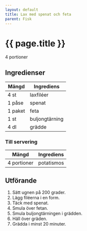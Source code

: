 ```yaml
---
layout: default
title: Lax med spenat och feta
parent: Fisk
---
```


# {{ page.title }}

4 portioner
## Ingredienser

Mängd|Ingrediens
------------ | -------------
4 st | laxfiléer
1 påse | spenat
1 paket |feta
1 st | buljongtärning
4 dl | grädde

### Till servering

Mängd| Ingrediens
------------ | -------------
4 portioner | potatismos

## Utförande
1. Sätt ugnen på 200 grader.
2. Lägg filéerna i en form.
3. Täck med spenat.
4. Smula över fetan.
5. Smula buljongtärningen i grädden.
6. Häll över gräden.
7. Grädda i minst 20 minuter.
